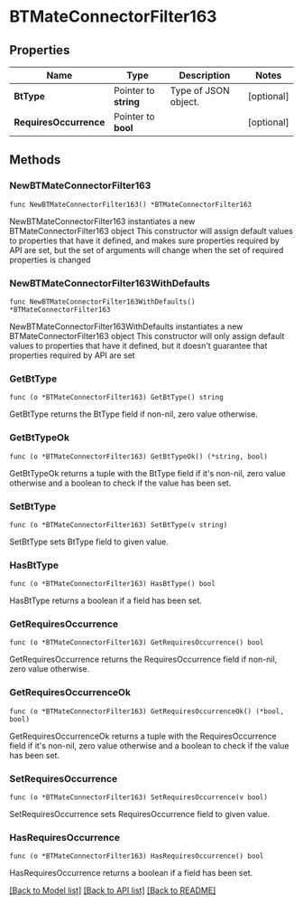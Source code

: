 # BTMateConnectorFilter163

## Properties

Name | Type | Description | Notes
------------ | ------------- | ------------- | -------------
**BtType** | Pointer to **string** | Type of JSON object. | [optional] 
**RequiresOccurrence** | Pointer to **bool** |  | [optional] 

## Methods

### NewBTMateConnectorFilter163

`func NewBTMateConnectorFilter163() *BTMateConnectorFilter163`

NewBTMateConnectorFilter163 instantiates a new BTMateConnectorFilter163 object
This constructor will assign default values to properties that have it defined,
and makes sure properties required by API are set, but the set of arguments
will change when the set of required properties is changed

### NewBTMateConnectorFilter163WithDefaults

`func NewBTMateConnectorFilter163WithDefaults() *BTMateConnectorFilter163`

NewBTMateConnectorFilter163WithDefaults instantiates a new BTMateConnectorFilter163 object
This constructor will only assign default values to properties that have it defined,
but it doesn't guarantee that properties required by API are set

### GetBtType

`func (o *BTMateConnectorFilter163) GetBtType() string`

GetBtType returns the BtType field if non-nil, zero value otherwise.

### GetBtTypeOk

`func (o *BTMateConnectorFilter163) GetBtTypeOk() (*string, bool)`

GetBtTypeOk returns a tuple with the BtType field if it's non-nil, zero value otherwise
and a boolean to check if the value has been set.

### SetBtType

`func (o *BTMateConnectorFilter163) SetBtType(v string)`

SetBtType sets BtType field to given value.

### HasBtType

`func (o *BTMateConnectorFilter163) HasBtType() bool`

HasBtType returns a boolean if a field has been set.

### GetRequiresOccurrence

`func (o *BTMateConnectorFilter163) GetRequiresOccurrence() bool`

GetRequiresOccurrence returns the RequiresOccurrence field if non-nil, zero value otherwise.

### GetRequiresOccurrenceOk

`func (o *BTMateConnectorFilter163) GetRequiresOccurrenceOk() (*bool, bool)`

GetRequiresOccurrenceOk returns a tuple with the RequiresOccurrence field if it's non-nil, zero value otherwise
and a boolean to check if the value has been set.

### SetRequiresOccurrence

`func (o *BTMateConnectorFilter163) SetRequiresOccurrence(v bool)`

SetRequiresOccurrence sets RequiresOccurrence field to given value.

### HasRequiresOccurrence

`func (o *BTMateConnectorFilter163) HasRequiresOccurrence() bool`

HasRequiresOccurrence returns a boolean if a field has been set.


[[Back to Model list]](../README.md#documentation-for-models) [[Back to API list]](../README.md#documentation-for-api-endpoints) [[Back to README]](../README.md)



